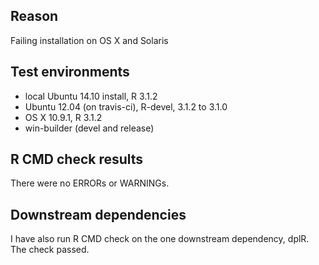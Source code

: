 ## Reason
Failing installation on OS X and Solaris

## Test environments
* local Ubuntu 14.10 install, R 3.1.2
* Ubuntu 12.04 (on travis-ci), R-devel, 3.1.2 to 3.1.0
* OS X 10.9.1, R 3.1.2
* win-builder (devel and release)

## R CMD check results
There were no ERRORs or WARNINGs. 

## Downstream dependencies
I have also run R CMD check on the one downstream dependency, dplR.
The check passed.
